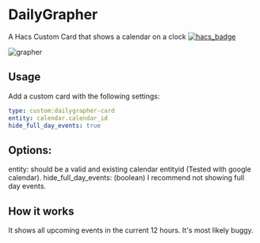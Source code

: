 # DailyGrapher
A Hacs Custom Card that shows a calendar on a clock
[![hacs_badge](https://img.shields.io/badge/HACS-Custom-41BDF5.svg?style=for-the-badge)](https://github.com/hacs/integration)


![grapher](https://user-images.githubusercontent.com/132680575/236479315-7daaa0fb-3be2-41cb-abde-8fd94f37f595.png)

## Usage
Add a custom card with the following settings:

```yaml
type: custom:dailygrapher-card
entity: calendar.calendar_id
hide_full_day_events: true
```
## Options:
entity: should be a valid and existing calendar entityid (Tested with google calendar).
hide_full_day_events: (boolean) I recommend not showing full day events.

## How it works
It shows all upcoming events in the current 12 hours. 
It's most likely buggy.
